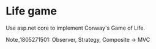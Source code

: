 # Life game

Use asp.net core to implement Conway's Game of Life.


Note_1805271501: Observer, Strategy, Composite -> MVC